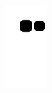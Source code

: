 <picture>
<!--   <source media="(prefers-color-scheme: dark)" srcset="https://github.com/lachimo/lachimo/blob/output/github-snake-light.svg" /> -->
  <source media="(prefers-color-scheme: light)" srcset="https://github.com/lachimo/lachimo/blob/output/github-snake-dark.svg" />
<!--   <img alt="github-snake"  src="https://github.com/lachimo/lachimo/blob/output/ocean.gif" /> -->
</picture>

![snake animation](https://github.com/lachimo/lachimo/blob/output/github-contribution-grid-snake2.svg)
